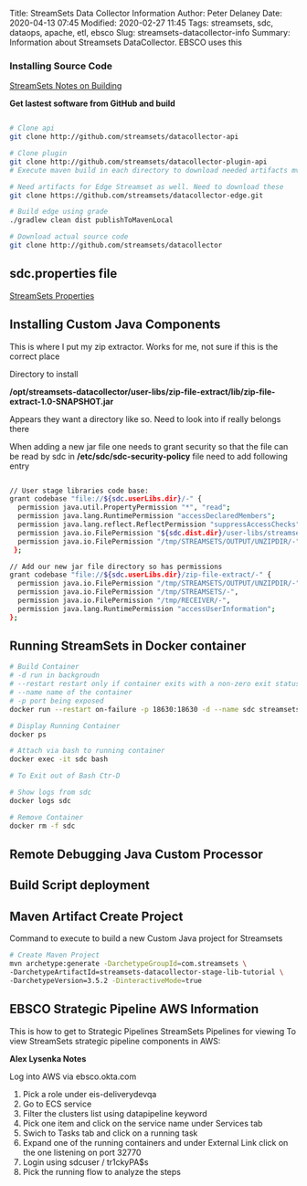 Title:  StreamSets Data Collector Information
Author: Peter Delaney 
Date: 2020-04-13 07:45
Modified: 2020-02-27 11:45
Tags: streamsets, sdc, dataops, apache, etl, ebsco
Slug: streamsets-datacollector-info 
Summary: Information about Streamsets DataCollector.  EBSCO uses this   


### Installing Source Code  

[StreamSets Notes on Building](https://github.com/streamsets/datacollector/blob/master/BUILD.md)

**Get lastest software from GitHub and build**
```bash

# Clone api
git clone http://github.com/streamsets/datacollector-api

# Clone plugin
git clone http://github.com/streamsets/datacollector-plugin-api
# Execute maven build in each directory to download needed artifacts mvn clean install -DskipTests

# Need artifacts for Edge Streamset as well. Need to download these
git clone https://github.com/streamsets/datacollector-edge.git

# Build edge using grade
./gradlew clean dist publishToMavenLocal

# Download actual source code
git clone http://github.com/streamsets/datacollector

```


## sdc.properties file
[StreamSets Properties](https://streamsets.com/documentation/datacollector/latest/help/datacollector/UserGuide/Configuration/DCConfig.html#task_lxk_kjw_1r)


## Installing Custom Java Components

This is where I put my zip extractor.  Works for me, not sure if this is the correct place

Directory to install 

**/opt/streamsets-datacollector/user-libs/zip-file-extract/lib/zip-file-extract-1.0-SNAPSHOT.jar**

Appears they want a directory like so.  Need to look into if really belongs there

When adding a new jar file one needs to grant security so that the file can be read by sdc in **/etc/sdc/sdc-security-policy** file need to add following entry

```bash

// User stage libraries code base:
grant codebase "file://${sdc.userLibs.dir}/-" {
  permission java.util.PropertyPermission "*", "read";
  permission java.lang.RuntimePermission "accessDeclaredMembers";
  permission java.lang.reflect.ReflectPermission "suppressAccessChecks";
  permission java.io.FilePermission "${sdc.dist.dir}/user-libs/streamsets-datacollector-dev-lib/lib/*", "read";
  permission java.io.FilePermission "/tmp/STREAMSETS/OUTPUT/UNZIPDIR/-", "read,write,delete";
 };

// Add our new jar file directory so has permissions
grant codebase "file://${sdc.userLibs.dir}/zip-file-extract/-" {
  permission java.io.FilePermission "/tmp/STREAMSETS/OUTPUT/UNZIPDIR/-", "read,write,execute,delete";
  permission java.io.FilePermission "/tmp/STREAMSETS/-",                 "read,write,execute,delete";
  permission java.io.FilePermission "/tmp/RECEIVER/-",                   "read,write,execute,delete";
  permission java.lang.RuntimePermission "accessUserInformation";
};

```

## Running StreamSets in Docker container
```bash
# Build Container
# -d run in backgroudn
# --restart restart only if container exits with a non-zero exit status
# --name name of the container
# -p port being exposed
docker run --restart on-failure -p 18630:18630 -d --name sdc streamsets/datacollector

# Display Running Container
docker ps

# Attach via bash to running container
docker exec -it sdc bash

# To Exit out of Bash Ctr-D

# Show logs from sdc
docker logs sdc

# Remove Container
docker rm -f sdc
```

## Remote Debugging Java Custom Processor

## Build Script deployment

## Maven Artifact Create Project
Command to execute to build a new Custom Java project for Streamsets
```bash
# Create Maven Project
mvn archetype:generate -DarchetypeGroupId=com.streamsets \
-DarchetypeArtifactId=streamsets-datacollector-stage-lib-tutorial \
-DarchetypeVersion=3.5.2 -DinteractiveMode=true
```




## EBSCO Strategic Pipeline AWS Information
This is how to get to Strategic Pipelines StreamSets Pipelines for viewing
To view StreamSets strategic pipeline components in AWS:

**Alex Lysenka Notes**

Log into AWS via ebsco.okta.com
1. Pick a role under eis-deliverydevqa
2. Go to ECS service
3. Filter the clusters list using datapipeline keyword
4. Pick one item and click on the service name under Services tab
5. Swich to Tasks tab and click on a running task
6. Expand one of the  running containers and under External Link click on the one listening on port 32770
7. Login using sdcuser / tr1ckyPA$s
8. Pick the running flow to analyze the steps






